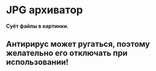 # JPG архиватор
__Суёт файлы в картинки.__
## Антирирус может ругаться, поэтому желательно его отключать при использовании!
